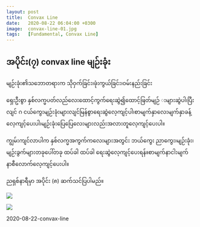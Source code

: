 ```yaml
---
layout: post
title:  Convax Line
date:   2020-08-22 06:04:00 +0300
image:  convax-line-01.jpg
tags:   [Fundamental, Convax Line]
---
```


## အပိုင်း(၇) convax line မျဉ်းခုံး

မျဉ်းခုံး၏သဘောတရားက သိုဝှက်ခြင်း၊ဖုံးကွယ်ခြင်း၊ဝမ်းနည်းခြင်း

ရှေးဦးစွာ နှစ်လက္မပတ်လည်လေးထောင့်ကွက်ရေးဆွဲ၍ထောင့်ဖြတ်မျဉ် းများဆွဲပါ၊ပြီးလျင် ဂ ငယ်ကွေးမျဉ်းခုံးများလျင်မြန်စွာရေးဆွဲလေ့ကျင့်ပါ၊စာမျက်နှာလေးမျက်နှာခန့်လေ့ကျင့်ပေးပါ၊မျဉ်းခုံးပြေပြေလေးများလည်းအလားတူလေ့ကျင့်ပေးပါ။

ကျွမ်းကျင်လာပါက နှစ်လက္မအကွက်ကလေးများအတွင်း ဘယ်ကွေး ညာကွေး၊မျဉ်းခုံး၊မျဉ်းခွက်များတခုပေါ်တခု ထပ်ခါ ထပ်ခါ ရေးဆွဲလေ့ကျင့်ပေးရန်။စာမျက်နာငါးမျက်နာစီလောက်လေ့ကျင့်ပေးပါ။

ညရှစ်နာရီမှာ အပိုင်း (၈) ဆက်သင်ပြပါမည်။

![]({{site.baseurl}}/img/convax-line-01.jpg)

![]({{site.baseurl}}/img/convax-line-02.jpg)


2020-08-22-convax-line